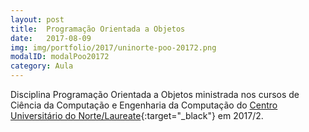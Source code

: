 ```yaml
---
layout: post
title:  Programação Orientada a Objetos
date:   2017-08-09
img: img/portfolio/2017/uninorte-poo-20172.png
modalID: modalPoo20172
category: Aula
---
```


Disciplina Programação Orientada a Objetos ministrada nos cursos de Ciência da Computação e Engenharia da Computação do [Centro Universitário do Norte/Laureate][uninorte-laureate]{:target="_black"} em 2017/2.


[uninorte-laureate]: https://www.uninorte.com.br/
